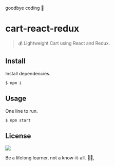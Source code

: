 goodbye coding 👋
# cart-react-redux

> 💰 Lightweight Cart using React and Redux.

## Install

Install dependencies.
```
$ npm i
```

## Usage

One line to run.
```
$ npm start
```

## License

![](https://img.shields.io/github/license/cuongw/cart-react-redux.svg?style=flat-square)


<!-- INSPIRATIONAL_QUOTE_START -->
Be a lifelong learner, not a know-it-all.
🧑‍💻,
<!-- INSPIRATIONAL_QUOTE_END -->
